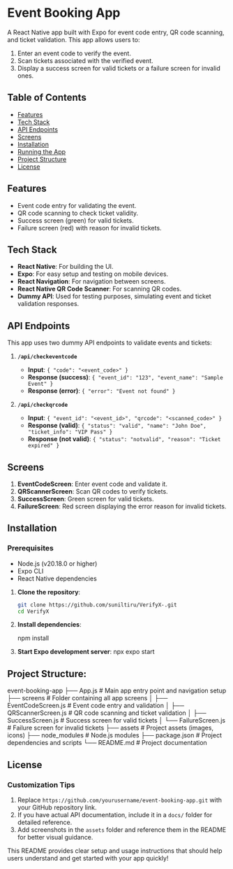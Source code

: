 # Event Booking App

A React Native app built with Expo for event code entry, QR code scanning, and ticket validation. This app allows users to:
1. Enter an event code to verify the event.
2. Scan tickets associated with the verified event.
3. Display a success screen for valid tickets or a failure screen for invalid ones.

## Table of Contents

- [Features](#features)
- [Tech Stack](#tech-stack)
- [API Endpoints](#api-endpoints)
- [Screens](#screens)
- [Installation](#installation)
- [Running the App](#running-the-app)
- [Project Structure](#project-structure)
- [License](#license)

## Features

- Event code entry for validating the event.
- QR code scanning to check ticket validity.
- Success screen (green) for valid tickets.
- Failure screen (red) with reason for invalid tickets.

## Tech Stack

- **React Native**: For building the UI.
- **Expo**: For easy setup and testing on mobile devices.
- **React Navigation**: For navigation between screens.
- **React Native QR Code Scanner**: For scanning QR codes.
- **Dummy API**: Used for testing purposes, simulating event and ticket validation responses.

## API Endpoints

This app uses two dummy API endpoints to validate events and tickets:

1. **`/api/checkeventcode`**
   - **Input**: `{ "code": "<event_code>" }`
   - **Response (success)**: `{ "event_id": "123", "event_name": "Sample Event" }`
   - **Response (error)**: `{ "error": "Event not found" }`

2. **`/api/checkqrcode`**
   - **Input**: `{ "event_id": "<event_id>", "qrcode": "<scanned_code>" }`
   - **Response (valid)**: `{ "status": "valid", "name": "John Doe", "ticket_info": "VIP Pass" }`
   - **Response (not valid)**: `{ "status": "notvalid", "reason": "Ticket expired" }`

## Screens

1. **EventCodeScreen**: Enter event code and validate it.
2. **QRScannerScreen**: Scan QR codes to verify tickets.
3. **SuccessScreen**: Green screen for valid tickets.
4. **FailureScreen**: Red screen displaying the error reason for invalid tickets.

## Installation

### Prerequisites

- Node.js (v20.18.0 or higher)
- Expo CLI
- React Native dependencies

1. **Clone the repository**:

   ```bash
   git clone https://github.com/suniltiru/VerifyX-.git
   cd VerifyX

2. **Install dependencies**:

   npm install

3. **Start Expo development server**:
   npx expo start


## Project Structure:
event-booking-app
├── App.js               # Main app entry point and navigation setup
├── screens              # Folder containing all app screens
│   ├── EventCodeScreen.js  # Event code entry and validation
│   ├── QRScannerScreen.js  # QR code scanning and ticket validation
│   ├── SuccessScreen.js    # Success screen for valid tickets
│   └── FailureScreen.js    # Failure screen for invalid tickets
├── assets               # Project assets (images, icons)
├── node_modules         # Node.js modules
├── package.json         # Project dependencies and scripts
└── README.md            # Project documentation

## License

### Customization Tips

1. Replace `https://github.com/yourusername/event-booking-app.git` with your GitHub repository link.
2. If you have actual API documentation, include it in a `docs/` folder for detailed reference.
3. Add screenshots in the `assets` folder and reference them in the README for better visual guidance. 

This README provides clear setup and usage instructions that should help users understand and get started with your app quickly!



